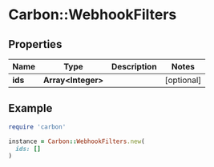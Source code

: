 # Carbon::WebhookFilters

## Properties

| Name | Type | Description | Notes |
| ---- | ---- | ----------- | ----- |
| **ids** | **Array&lt;Integer&gt;** |  | [optional] |

## Example

```ruby
require 'carbon'

instance = Carbon::WebhookFilters.new(
  ids: []
)
```


